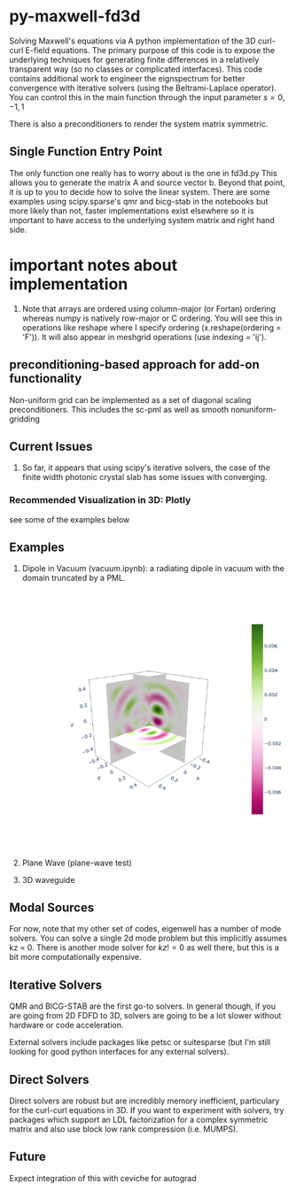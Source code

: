 # py-maxwell-fd3d
Solving Maxwell's equations via A python implementation of the 3D curl-curl E-field equations. The primary purpose of this code is to expose the underlying techniques for generating finite differences in a relatively transparent way (so no classes or complicated interfaces). This code contains additional work to engineer the eignspectrum for better convergence with iterative solvers (using the Beltrami-Laplace operator). You can control this in the main function through the input parameter $s = {0,-1,1}$

There is also a preconditioners to render the system matrix symmetric.

## Single Function Entry Point
The only function one really has to worry about is the one in fd3d.py This allows you to generate the matrix A and source vector b. Beyond that point, it is up to you to decide how to solve the linear system. There are some examples using scipy.sparse's qmr and bicg-stab in the notebooks but more likely than not, faster implementations exist elsewhere so it is important to have access to the underlying system matrix and right hand side. 

# important notes about implementation
1. Note that arrays are ordered using column-major (or Fortan) ordering whereas numpy is natively row-major or C ordering. You will see this in operations like reshape where I specify ordering (x.reshape(ordering = 'F')). It will also appear in meshgrid operations (use indexing = 'ij'). 

## preconditioning-based approach for add-on functionality
Non-uniform grid can be implemented as a set of diagonal scaling preconditioners. This includes the sc-pml as well as smooth nonuniform-gridding

## Current Issues
1. So far, it appears that using scipy's iterative solvers, the case of the finite width photonic crystal slab has some issues with converging.

### Recommended Visualization in 3D: Plotly
see some of the examples below

## Examples

1. Dipole in Vacuum (vacuum.ipynb): a radiating dipole in vacuum with the domain truncated by a PML.
![Alt text](./img/vacuum_slices.png?raw=true "Title")

2. Plane Wave (plane-wave test)


3. 3D waveguide

## Modal Sources
For now, note that my other set of codes, eigenwell has a number of mode solvers. You can solve a single 2d mode problem but this implicitly assumes kz = 0. There is another mode solver for $kz!=0$ as well there, but this is a bit more computationally expensive.

## Iterative Solvers
QMR and BICG-STAB are the first go-to solvers. In general though, if you are going from 2D FDFD to 3D, solvers are going to be a lot slower without hardware or code acceleration.

External solvers include packages like petsc or suitesparse (but I'm still looking for good python interfaces for any external solvers).

## Direct Solvers
Direct solvers are robust but are incredibly memory inefficient, particulary for the curl-curl equations in 3D. If you want to experiment with solvers, try packages which support an LDL factorization for a complex symmetric matrix and also use block low rank compression (i.e. MUMPS).


## Future
Expect integration of this with ceviche for autograd
